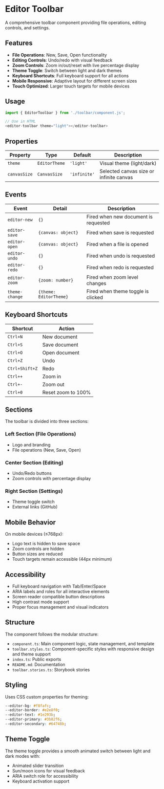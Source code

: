# Editor Toolbar

A comprehensive toolbar component providing file operations, editing controls, and settings.

## Features

- **File Operations**: New, Save, Open functionality
- **Editing Controls**: Undo/redo with visual feedback
- **Zoom Controls**: Zoom in/out/reset with live percentage display
- **Theme Toggle**: Switch between light and dark themes
- **Keyboard Shortcuts**: Full keyboard support for all actions
- **Mobile Responsive**: Adaptive layout for different screen sizes
- **Touch Optimized**: Larger touch targets for mobile devices

## Usage

```typescript
import { EditorToolbar } from './toolbar/component.js';

// Use in HTML
<editor-toolbar theme="light"></editor-toolbar>
```

## Properties

| Property     | Type          | Default      | Description                             |
| ------------ | ------------- | ------------ | --------------------------------------- |
| `theme`      | `EditorTheme` | `'light'`    | Visual theme (light/dark)               |
| `canvasSize` | `CanvasSize`  | `'infinite'` | Selected canvas size or infinite canvas |

## Events

| Event          | Detail                 | Description                          |
| -------------- | ---------------------- | ------------------------------------ |
| `editor-new`   | `{}`                   | Fired when new document is requested |
| `editor-save`  | `{canvas: object}`     | Fired when save is requested         |
| `editor-open`  | `{canvas: object}`     | Fired when a file is opened          |
| `editor-undo`  | `{}`                   | Fired when undo is requested         |
| `editor-redo`  | `{}`                   | Fired when redo is requested         |
| `editor-zoom`  | `{zoom: number}`       | Fired when zoom level changes        |
| `theme-change` | `{theme: EditorTheme}` | Fired when theme toggle is clicked   |

## Keyboard Shortcuts

| Shortcut       | Action             |
| -------------- | ------------------ |
| `Ctrl+N`       | New document       |
| `Ctrl+S`       | Save document      |
| `Ctrl+O`       | Open document      |
| `Ctrl+Z`       | Undo               |
| `Ctrl+Shift+Z` | Redo               |
| `Ctrl++`       | Zoom in            |
| `Ctrl+-`       | Zoom out           |
| `Ctrl+0`       | Reset zoom to 100% |

## Sections

The toolbar is divided into three sections:

### Left Section (File Operations)

- Logo and branding
- File operations (New, Save, Open)

### Center Section (Editing)

- Undo/Redo buttons
- Zoom controls with percentage display

### Right Section (Settings)

- Theme toggle switch
- External links (GitHub)

## Mobile Behavior

On mobile devices (≤768px):

- Logo text is hidden to save space
- Zoom controls are hidden
- Button sizes are reduced
- Touch targets remain accessible (44px minimum)

## Accessibility

- Full keyboard navigation with Tab/Enter/Space
- ARIA labels and roles for all interactive elements
- Screen reader compatible button descriptions
- High contrast mode support
- Proper focus management and visual indicators

## Structure

The component follows the modular structure:

- `component.ts`: Main component logic, state management, and template
- `toolbar.styles.ts`: Component-specific styles with responsive design and theme support
- `index.ts`: Public exports
- `README.md`: Documentation
- `toolbar.stories.ts`: Storybook stories

## Styling

Uses CSS custom properties for theming:

```css
--editor-bg: #f8fafc;
--editor-border: #e2e8f0;
--editor-text: #1e293b;
--editor-primary: #3b82f6;
--editor-secondary: #64748b;
```

## Theme Toggle

The theme toggle provides a smooth animated switch between light and dark modes with:

- Animated slider transition
- Sun/moon icons for visual feedback
- ARIA switch role for accessibility
- Keyboard activation support
